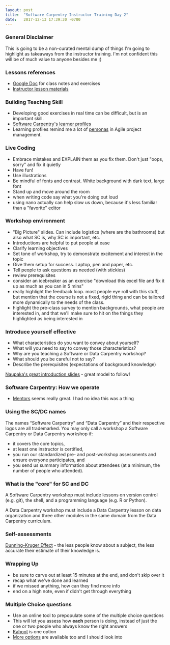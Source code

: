 ```yaml
---
layout: post
title:  "Software Carpentry Instructor Training Day 2"
date:   2017-12-13 17:39:30 -0700
---
```

### General Disclaimer
This is going to be a non-curated mental dump of things I'm going to highlight as takeaways from the instructor
training. I'm not confident this will be of much value to anyone besides me ;)

### Lessons references
- [Google Doc][gdoc] for class notes and exercises
- [Instructor lesson materials][instructor-repo]

### Building Teaching Skill
- Developing good exercises in real time can be difficult, but is an important skill.
- [Software Carpentry's learner profiles][profiles]
- Learning profiles remind me a lot of [personas][personas] in Agile project management.

### Live Coding
- Embrace mistakes and EXPLAIN them as you fix them. Don't just "oops, sorry" and fix it quietly
- Have fun!
- Use illustrations
- Be mindful of fonts and contrast. White background with dark text, large font
- Stand up and move around the room
- when writing code say what you're doing out loud
- using nano actually can help slow us down, because it's less familiar than a "favorite" editor

### Workshop environment
- "Big Picture" slides. Can include logistics (where are the bathrooms) but also what SC is, why SC is important, etc.
- Introductions are helpful to put people at ease
- Clarify learning objectives
- Set tone of workshop, try to demonstrate excitement and interest in the topic
- Give them setup for success. Laptop, pen and paper, etc.
- Tell people to ask questions as needed (with stickies)
- review prerequisites
- consider an icebreaker as an exercise "download this excel file and fix it up as much as you can in 5 mins"
- really highlight the feedback loop. most people eye roll with this stuff, but mention that the course is not a fixed,
  rigid thing and can be tailored more dynamically to the needs of the class.
- highlight the pre-class survey to mention backgrounds, what people are interested in, and that we'll make sure to hit
  on the things they highlighted as being interested in

### Introduce yourself effective
- What characteristics do you want to convey about yourself?
- What will you need to say to convey those characteristics?
- Why are you teaching a Software or Data Carpentry workshop?
- What should you be careful not to say?
- Describe the prerequisites (expectations of background knowledge)

[Naupaka's great introduction slides][naupaka] - great model to follow!

### Software Carpentry: How we operate
- [Mentors][mentors] seems really great. I had no idea this was a thing

### Using the SC/DC names
The names “Software Carpentry” and “Data Carpentry” and their respective logos are all trademarked. You may only call a workshop a Software Carpentry or Data Carpentry workshop if:

- it covers the core topics,
- at least one instructor is certified,
- you run our standardized pre- and post-workshop assessments and ensure everyone participates, and
- you send us summary information about attendees (at a minimum, the number of people who attended).

### What is the "core" for SC and DC
A Software Carpentry workshop must include lessons on version control (e.g. git), the shell, and a programming language (e.g. R or Python).

A Data Carpentry workshop must include a Data Carpentry lesson on data organization and three other modules in the same domain from the Data Carpentry curriculum.

### Self-assessments
[Dunning-Kruger Effect][dk-effect] - the less people know about a subject, the less accurate their estimate of their
knowledge is.

### Wrapping Up
- be sure to carve out at least 15 minutes at the end, and don't skip over it
- recap what we've done and learned
- if we missed anything, how can they find more info
- end on a high note, even if didn't get through everything

### Multiple Choice questions
- Use an online tool to prepopulate some of the multiple choice questions
- This will let you assess how **each** person is doing, instead of just the one or two people who always know the right
  answers
- [Kahoot][kahoot] is one option
- [More options][assessment] are available too and I should look into


[assessment]:https://www.edutopia.org/blog/5-fast-formative-assessment-tools-vicki-davis
[kahoot]:https://kahoot.it/
[dk-effect]:https://en.wikipedia.org/wiki/Dunning%E2%80%93Kruger_effect
[mentors]:https://software-carpentry.org/join/subcom/mentoring/
[naupaka]:https://github.com/naupaka/2017-03-05-ucsf-r/blob/gh-pages/workshop/01_Sunday/01_Sunday_am/0000_slides/intro-slides.ipynb
[gdoc]:https://docs.google.com/document/d/1AqOADl9fd7Rvjb6UoYKSwmSGEi3uae8k2r8-puunQLQ/edit
[instructor-repo]:https://carpentries.github.io/instructor-training/
[profiles]:https://software-carpentry.org/audience/
[personas]:http://www.agile-ux.com/tag/personas/
